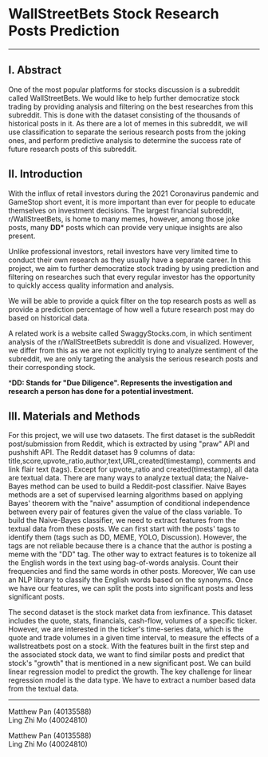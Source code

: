 # WallStreetBets Stock Research Posts Prediction

***
## I. Abstract

One of the most popular platforms for stocks discussion is a subreddit called WallStreetBets. We would like to help further democratize stock trading by providing analysis and filtering on the best researches from this subreddit. This is done with the dataset consisting of the thousands of historical posts in it. As there are a lot of memes in this subreddit, we will use classification to separate the serious research posts from the joking ones, and perform predictive analysis to determine the success rate of future research posts of this subreddit.

## II. Introduction

With the influx of retail investors during the 2021 Coronavirus pandemic and GameStop short event, it is more important than ever for people to educate themselves on investment decisions. The largest financial subreddit, r/WallStreetBets, is home to many memes, however, among those joke posts, many **DD*** posts which can provide very unique insights are also present. 

Unlike professional investors, retail investors have very limited time to conduct their own research as they usually have a separate career. In this project, we aim to further democratize stock trading by using prediction and filtering on researches such that every regular investor has the opportunity to quickly access quality information and analysis. 

We will be able to provide a quick filter on the top research posts as well as provide a prediction percentage of how well a future research post may do based on historical data.

A related work is a website called SwaggyStocks.com, in which sentiment analysis of the r/WallStreetBets subreddit is done and visualized. However, we differ from this as we are not explicitly trying to analyze sentiment of the subreddit, we are only targeting the analysis the serious research posts and their corresponding stock.

***DD: Stands for "Due Diligence". Represents the investigation and research a person has done for a potential investment.**

## III. Materials and Methods

For this project, we will use two datasets. 
The first dataset is the subReddit post/submission from Reddit, which is extracted by using "praw" API and pushshift API. The Reddit dataset has 9 columns of data: title,score,upvote_ratio,author,text,URL,created(timestamp), comments and link flair text (tags). Except for upvote_ratio and created(timestamp), all data are textual data. There are many ways to analyze textual data; the Naive-Bayes method can be used to build a Reddit-post classifier. Naive Bayes methods are a set of supervised learning algorithms based on applying Bayes' theorem with the "naive" assumption of conditional independence between every pair of features given the value of the class variable. To build the Naive-Bayes classifier, we need to extract features from the textual data from these posts. We can first start with the posts' tags to identify them (tags such as DD, MEME, YOLO, Discussion). However, the tags are not reliable because there is a chance that the author is posting a meme with the "DD" tag. The other way to extract features is to tokenize all the English words in the text using bag-of-words analysis. Count their frequencies and find the same words in other posts. Moreover, We can use an NLP library to classify the English words based on the synonyms. Once we have our features, we can split the posts into significant posts and less significant posts.

The second dataset is the stock market data from iexfinance. This dataset includes the quote, stats, financials, cash-flow, volumes of a specific ticker. However, we are interested in the ticker's time-series data, which is the quote and trade volumes in a given time interval, to measure the effects of a wallstreatbets post on a stock. With the features built in the first step and the associated stock data, we want to find similar posts and predict that stock's "growth" that is mentioned in a new significant post. We can build linear regression model to predict the growth. The key challenge for linear regression model is the data type. We have to extract a number based data from the textual data. 

***

Matthew Pan (40135588)<br>
Ling Zhi Mo (40024810)


Matthew Pan (40135588)<br>
Ling Zhi Mo (40024810)
